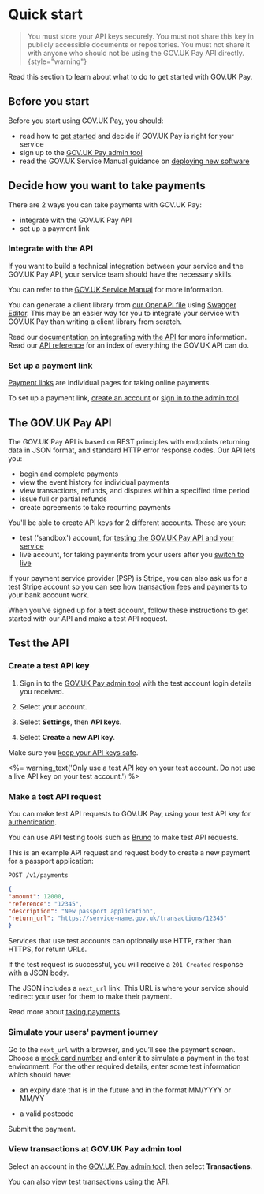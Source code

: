 # Quick start

> You must store your API keys securely. You must not share this key in publicly accessible documents or repositories. You must not share it with anyone who should not be using the GOV.UK Pay API directly.
{style="warning"}

Read this section to learn about what to do to get started with GOV.UK Pay.

## Before you start

Before you start using GOV.UK Pay, you should:

* read how to [get started](https://www.payments.service.gov.uk/getstarted/) and decide if GOV.UK
  Pay is right for your service
* sign up to the [GOV.UK Pay admin tool](https://selfservice.payments.service.gov.uk/register/email-address)
* read the GOV.UK Service Manual guidance on [deploying new
  software](https://www.gov.uk/service-manual/making-software/deployment.html)

## Decide how you want to take payments

There are 2 ways you can take payments with GOV.UK Pay:

* integrate with the GOV.UK Pay API
* set up a payment link

### Integrate with the API

If you want to build a technical integration between your service and the GOV.UK Pay API, your service team should have the necessary skills.

You can refer to the [GOV.UK Service Manual](https://www.gov.uk/service-manual/the-team/what-each-role-does-in-service-team#roles-your-team-must-have) for more information.

You can generate a client library from [our OpenAPI file](https://github.com/alphagov/pay-publicapi/blob/master/openapi/publicapi_spec.json) using [Swagger Editor](http://editor.swagger.io/). This may be an easier way for you to integrate your service with GOV.UK Pay than writing a client library from scratch.

Read our [documentation on integrating with the API](/integrate_with_govuk_pay/#integrate-with-the-gov-uk-pay-api) for more information. Read our [API reference](/api_reference) for an index of everything the GOV.UK API can do.

### Set up a payment link

[Payment links](https://www.payments.service.gov.uk/govuk-payment-pages/) are individual pages for taking online payments.

To set up a payment link, [create an account](https://selfservice.payments.service.gov.uk/register/email-address) or [sign in to the admin tool](https://selfservice.payments.service.gov.uk/login).

## The GOV.UK Pay API

The GOV.UK Pay API is based on REST principles with endpoints returning data
in JSON format, and standard HTTP error response codes. Our API
lets you:

* begin and complete payments
* view the event history for individual payments
* view transactions, refunds, and disputes within a specified time period
* issue full or partial refunds
* create agreements to take recurring payments

You'll be able to create API keys for 2 different accounts. These are your:

- test ('sandbox') account, for [testing the GOV.UK Pay API and your service](/testing_govuk_pay)
- live account, for taking payments from your users after you [switch to live](/switching_to_live)

If your payment service provider (PSP) is Stripe, you can also ask us for a test Stripe account so you can see how [transaction fees](/reporting/#psp-fees) and payments to your bank account work.

When you've signed up for a test account, follow these instructions to get started
with our API and make a test API request.

## Test the API

### Create a test API key

1. Sign in to the [GOV.UK Pay admin
   tool](https://selfservice.payments.service.gov.uk/) with the test
   account login details you received.

2. Select your account.

3. Select **Settings**, then **API keys**.

3. Select **Create a new API key**.

Make sure you [keep your API keys safe](/security/#securing-your-developer-keys).

<%= warning_text('Only use a test API key on your test account. Do not use a live API key on your test account.') %>

### Make a test API request

You can make test API requests to GOV.UK Pay, using your test API key for [authentication](/api_reference/#authentication).

You can use API testing tools such as [Bruno](https://www.usebruno.com/) to make test API requests.

This is an example API request and request body to create a new payment for a passport application:

```POST /v1/payments```

```json
{
"amount": 12000,
"reference": "12345",
"description": "New passport application",
"return_url": "https://service-name.gov.uk/transactions/12345"
}
```

Services that use test accounts can optionally use HTTP, rather than HTTPS,
for return URLs.

If the test request is successful, you will receive a `201 Created` response with
a JSON body.

The JSON includes a ``next_url`` link. This URL is where your service should
redirect your user for them to make their payment.

Read more about [taking payments](/making_payments/#take-a-payment).

### Simulate your users' payment journey

Go to the ``next_url`` with a browser, and you’ll see the payment screen.
Choose a [mock card number](/testing_govuk_pay/#mock-card-numbers) and
enter it to simulate a payment in the test environment. For the other required
details, enter some test information which should have:

* an expiry date that is in the future and in the format MM/YYYY or MM/YY

* a valid postcode

Submit the payment.

### View transactions at GOV.UK Pay admin tool

Select an account in the [GOV.UK Pay admin
tool](https://selfservice.payments.service.gov.uk/), then select __Transactions__.

You can also view test transactions using the API.
